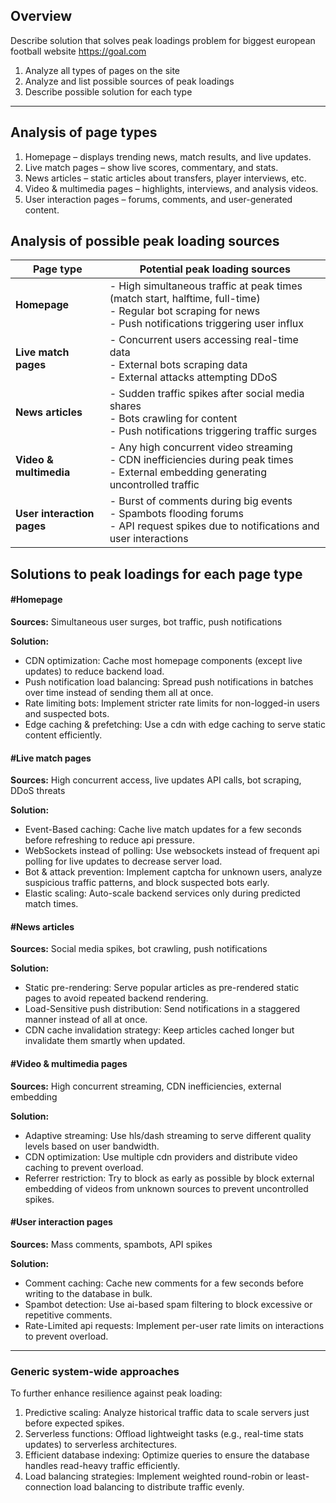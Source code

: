 ## Overview

Describe solution that solves peak loadings problem for biggest european football website https://goal.com 

1. Analyze all types of pages on the site
2. Analyze and list possible sources of peak loadings
3. Describe possible solution for each type 

___

## Analysis of page types

1. Homepage – displays trending news, match results, and live updates.
2. Live match pages – show live scores, commentary, and stats.
3. News articles – static articles about transfers, player interviews, etc.
4. Video & multimedia pages – highlights, interviews, and analysis videos.
5. User interaction pages – forums, comments, and user-generated content.

## Analysis of possible peak loading sources

| Page type | Potential peak loading sources|
|------------------------|--------------------------------|
| **Homepage**          | - High simultaneous traffic at peak times (match start, halftime, full-time)  <br> - Regular bot scraping for news  <br> - Push notifications triggering user influx |
| **Live match pages**   | - Concurrent users accessing real-time data  <br> - External bots scraping data  <br> - External attacks attempting DDoS |
| **News articles**      | - Sudden traffic spikes after social media shares  <br> - Bots crawling for content  <br> - Push notifications triggering traffic surges |
| **Video & multimedia** | - Any high concurrent video streaming  <br> - CDN inefficiencies during peak times  <br> - External embedding generating uncontrolled traffic |
| **User interaction pages** | - Burst of comments during big events  <br> - Spambots flooding forums  <br> - API request spikes due to notifications and user interactions |

## Solutions to peak loadings for each page type

#### #Homepage

**Sources:** Simultaneous user surges, bot traffic, push notifications

**Solution:**
- CDN optimization: Cache most homepage components (except live updates) to reduce backend load.  
- Push notification load balancing: Spread push notifications in batches over time instead of sending them all at once.  
- Rate limiting bots: Implement stricter rate limits for non-logged-in users and suspected bots.  
- Edge caching & prefetching: Use a cdn with edge caching to serve static content efficiently.  

#### #Live match pages

**Sources:** High concurrent access, live updates API calls, bot scraping, DDoS threats

**Solution:**
- Event-Based caching: Cache live match updates for a few seconds before refreshing to reduce api pressure.  
- WebSockets instead of polling: Use websockets instead of frequent api polling for live updates to decrease server load.  
- Bot & attack prevention: Implement captcha for unknown users, analyze suspicious traffic patterns, and block suspected bots early.  
- Elastic scaling: Auto-scale backend services only during predicted match times.  

#### #News articles

**Sources:** Social media spikes, bot crawling, push notifications

**Solution:**
- Static pre-rendering: Serve popular articles as pre-rendered static pages to avoid repeated backend rendering.  
- Load-Sensitive push distribution: Send notifications in a staggered manner instead of all at once.  
- CDN cache invalidation strategy: Keep articles cached longer but invalidate them smartly when updated.  

#### #Video & multimedia pages

**Sources:** High concurrent streaming, CDN inefficiencies, external embedding

**Solution:**
- Adaptive streaming: Use hls/dash streaming to serve different quality levels based on user bandwidth.  
- CDN optimization: Use multiple cdn providers and distribute video caching to prevent overload.  
- Referrer restriction: Try to block as early as possible by block external embedding of videos from unknown sources to prevent uncontrolled spikes.  


#### #User interaction pages

**Sources:** Mass comments, spambots, API spikes

**Solution:**
- Comment caching: Cache new comments for a few seconds before writing to the database in bulk.  
- Spambot detection: Use ai-based spam filtering to block excessive or repetitive comments.  
- Rate-Limited api requests: Implement per-user rate limits on interactions to prevent overload.  

___

### Generic system-wide approaches

To further enhance resilience against peak loading:
1.	Predictive scaling: Analyze historical traffic data to scale servers just before expected spikes.  
2.	Serverless functions: Offload lightweight tasks (e.g., real-time stats updates) to serverless architectures.  
3.	Efficient database indexing: Optimize queries to ensure the database handles read-heavy traffic efficiently.  
4.	Load balancing strategies: Implement weighted round-robin or least-connection load balancing to distribute traffic evenly.
